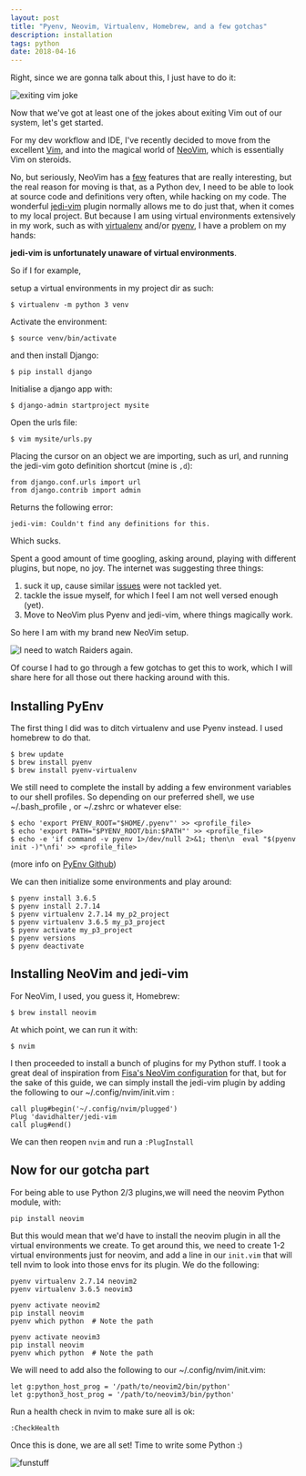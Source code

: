 ```yaml
---
layout: post
title: "Pyenv, Neovim, Virtualenv, Homebrew, and a few gotchas"
description: installation
tags: python
date: 2018-04-16
---
```


Right, since we are gonna talk about this, I just have to do it:

![exiting vim joke](https://i.imgur.com/udoQWm1.jpg)

Now that we've got at least one of the jokes about exiting Vim out of our system, let's get started.

For my dev workflow and IDE, I've recently decided to move from the excellent [Vim](https://www.vim.org/), and into the magical world of [NeoVim](https://neovim.io/), which is essentially Vim on steroids.

No, but seriously, NeoVim has a [few](https://neovim.io/charter/) features that are really interesting, but the real reason for moving is that, as a Python dev, I need to be able to look at source code and definitions very often, while hacking on my code. The wonderful [jedi-vim](https://github.com/davidhalter/jedi-vim) plugin normally allows me to do just that, when it comes to my local project. But because I am using virtual environments extensively in my work, such as with [virtualenv](https://virtualenv.pypa.io/en/stable/) and/or [pyenv](https://github.com/pyenv/pyenv), I have a problem on my hands:

**jedi-vim is unfortunately unaware of virtual environments**.

So if I for example,

setup a virtual environments in my project dir as such:
```
$ virtualenv -m python 3 venv
```

Activate the environment:
```
$ source venv/bin/activate
```

and then install Django:
```
$ pip install django
```

Initialise a django app with:
```
$ django-admin startproject mysite
```

Open the urls file:
```
$ vim mysite/urls.py
```

Placing the cursor on an object we are importing,
such as url, and running the jedi-vim goto definition shortcut (mine is `,d`):
```
from django.conf.urls import url
from django.contrib import admin
```

Returns the following error:
```
jedi-vim: Couldn't find any definitions for this.
```

Which sucks.

Spent a good amount of time googling, asking around, playing with different plugins, but nope, no joy.
The internet was suggesting three things:
1. suck it up, cause similar [issues](https://github.com/davidhalter/jedi-vim/issues/744) were not tackled yet.
2. tackle the issue myself, for which I feel I am not well versed enough (yet).
3. Move to NeoVim plus Pyenv and jedi-vim, where things magically work.

So here I am with my brand new NeoVim setup.

![I need to watch Raiders again.](https://i.imgur.com/69oHSIc.jpg)

Of course I had to go through a few gotchas to get this to work, which I will share here for all those out there hacking around with this.

## Installing PyEnv

The first thing I did was to ditch virtualenv and use Pyenv instead.
I used homebrew to do that.

```
$ brew update
$ brew install pyenv
$ brew install pyenv-virtualenv
```

We still need to complete the install by adding a few environment variables to our shell profiles.
So depending on our preferred shell, we use ~/.bash_profile , or ~/.zshrc or whatever else:
```
$ echo 'export PYENV_ROOT="$HOME/.pyenv"' >> <profile_file>
$ echo 'export PATH="$PYENV_ROOT/bin:$PATH"' >> <profile_file>
$ echo -e 'if command -v pyenv 1>/dev/null 2>&1; then\n  eval "$(pyenv init -)"\nfi' >> <profile_file>
```

(more info on [PyEnv Github](https://github.com/pyenv/pyenv))

We can then initialize some environments and play around:
```
$ pyenv install 3.6.5
$ pyenv install 2.7.14
$ pyenv virtualenv 2.7.14 my_p2_project
$ pyenv virtualenv 3.6.5 my_p3_project
$ pyenv activate my_p3_project
$ pyenv versions
$ pyenv deactivate
```
## Installing NeoVim and jedi-vim

For NeoVim, I used, you guess it, Homebrew:
```
$ brew install neovim
```

At which point, we can run it with:
```
$ nvim
```

I then proceeded to install a bunch of plugins for my Python stuff.
I took a great deal of inspiration from [Fisa's NeoVim configuration](https://raw.githubusercontent.com/fisadev/fisa-nvim-config/master/init.vim) for that, but for the sake of this guide, we can simply install the jedi-vim plugin by adding the following to our ~/.config/nvim/init.vim :
```
call plug#begin('~/.config/nvim/plugged')
Plug 'davidhalter/jedi-vim
call plug#end()
```

We can then reopen `nvim` and run a `:PlugInstall`

## Now for our gotcha part

For being able to use Python 2/3 plugins,we will need the neovim Python module, with:
```
pip install neovim
```

But this would mean that we'd have to install the neovim plugin in all the virtual environments we create.
To get around this, we need to create 1-2 virtual environments just for neovim, and add a line in our `init.vim` that will tell nvim to look into those envs for its plugin. We do the following:

```
pyenv virtualenv 2.7.14 neovim2
pyenv virtualenv 3.6.5 neovim3

pyenv activate neovim2
pip install neovim
pyenv which python  # Note the path

pyenv activate neovim3
pip install neovim
pyenv which python  # Note the path
```

We will need to add also the following to our ~/.config/nvim/init.vim:
```
let g:python_host_prog = '/path/to/neovim2/bin/python'
let g:python3_host_prog = '/path/to/neovim3/bin/python'
```

Run a health check in nvim to make sure all is ok:
```
:CheckHealth
```
Once this is done, we are all set! Time to write some Python :)

![funstuff](https://i.imgur.com/o5dzyQs.jpg)
